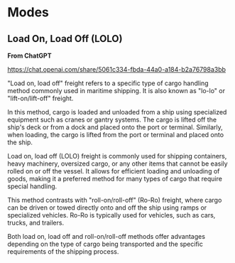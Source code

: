 # Modes

## Load On, Load Off (LOLO)

**From ChatGPT**

https://chat.openai.com/share/5061c334-fbda-44a0-a184-b2a76798a3bb

"Load on, load off" freight refers to a specific type of cargo handling method commonly used in maritime shipping. It is also known as "lo-lo" or "lift-on/lift-off" freight.

In this method, cargo is loaded and unloaded from a ship using specialized equipment such as cranes or gantry systems. The cargo is lifted off the ship's deck or from a dock and placed onto the port or terminal. Similarly, when loading, the cargo is lifted from the port or terminal and placed onto the ship.

Load on, load off (LOLO) freight is commonly used for shipping containers, heavy machinery, oversized cargo, or any other items that cannot be easily rolled on or off the vessel. It allows for efficient loading and unloading of goods, making it a preferred method for many types of cargo that require special handling.

This method contrasts with "roll-on/roll-off" (Ro-Ro) freight, where cargo can be driven or towed directly onto and off the ship using ramps or specialized vehicles. Ro-Ro is typically used for vehicles, such as cars, trucks, and trailers.

Both load on, load off and roll-on/roll-off methods offer advantages depending on the type of cargo being transported and the specific requirements of the shipping process.
